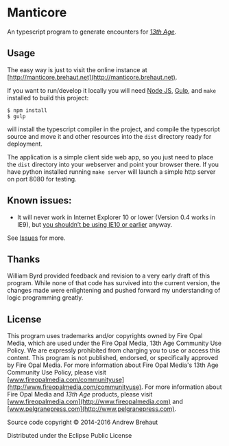 # Manticore

An typescript program to generate encounters for [*13th Age*](http://13thage.com/). 

## Usage

The easy way is just to visit the online instance at [http://manticore.brehaut.net](http://manticore.brehaut.net).
	
If you want to run/develop it locally you will need [Node JS](https://nodejs.org/), [Gulp](http://gulpjs.com), and `make` installed to build this project:

    $ npm install
    $ gulp

will install the typescript compiler in the project, and compile the typescript source and move it and other resources into the `dist` directory ready for deployment. 

The application is a simple client side web app, so you just need to place the `dist` directory into your webserver and point your browser there. If you have python installed running `make server` will launch a simple http server on port 8080 for testing.

##  Known issues:

 * It will never work in Internet Explorer 10 or lower (Version 0.4 works in IE9), but [you shouldn’t be using IE10 or earlier](https://www.microsoft.com/en-us/WindowsForBusiness/End-of-IE-support) anyway.

See [Issues](https://github.com/brehaut/manticore/issues) for more. 

## Thanks

William Byrd provided feedback and revision to a very early draft of this program. While none of that code has survived into the current version, the changes made were enlightening and pushed forward my understanding of logic programming greatly.

## License

This program uses trademarks and/or copyrights owned by Fire Opal Media, which are used under the Fire Opal Media, 13th Age Community Use Policy. We are expressly prohibited from charging you to use or access this content. This program is not published, endorsed, or specifically approved by Fire Opal Media. For more information about Fire Opal Media's 13th Age Community Use Policy, please visit [www.fireopalmedia.com/communityuse](http://www.fireopalmedia.com/communityuse). For more information about Fire Opal Media and *13th Age* products, please visit [www.fireopalmedia.com](http://www.fireopalmedia.com) and [www.pelgranepress.com](http://www.pelgranepress.com).

Source code copyright © 2014-2016 Andrew Brehaut

Distributed under the Eclipse Public License
